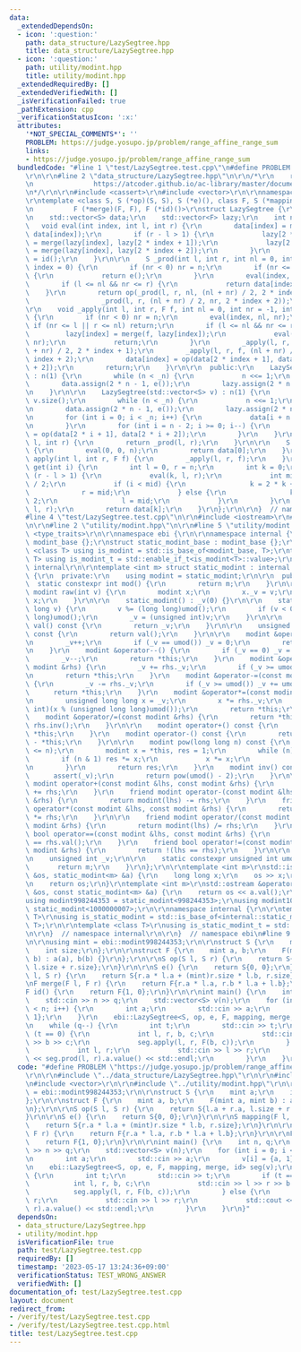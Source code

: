 ```yaml
---
data:
  _extendedDependsOn:
  - icon: ':question:'
    path: data_structure/LazySegtree.hpp
    title: data_structure/LazySegtree.hpp
  - icon: ':question:'
    path: utility/modint.hpp
    title: utility/modint.hpp
  _extendedRequiredBy: []
  _extendedVerifiedWith: []
  _isVerificationFailed: true
  _pathExtension: cpp
  _verificationStatusIcon: ':x:'
  attributes:
    '*NOT_SPECIAL_COMMENTS*': ''
    PROBLEM: https://judge.yosupo.jp/problem/range_affine_range_sum
    links:
    - https://judge.yosupo.jp/problem/range_affine_range_sum
  bundledCode: "#line 1 \"test/LazySegtree.test.cpp\"\n#define PROBLEM \"https://judge.yosupo.jp/problem/range_affine_range_sum\"\
    \r\n\r\n#line 2 \"data_structure/LazySegtree.hpp\"\n\r\n/*\r\n    reference: https://beet-aizu.hatenablog.com/entry/2017/12/01/225955\r\
    \n               https://atcoder.github.io/ac-library/master/document_ja/lazysegtree.html\r\
    \n*/\r\n\r\n#include <cassert>\r\n#include <vector>\r\n\r\nnamespace ebi {\r\n\
    \r\ntemplate <class S, S (*op)(S, S), S (*e)(), class F, S (*mapping)(F, S),\r\
    \n          F (*merge)(F, F), F (*id)()>\r\nstruct LazySegtree {\r\n  private:\r\
    \n    std::vector<S> data;\r\n    std::vector<F> lazy;\r\n    int n;\r\n\r\n \
    \   void eval(int index, int l, int r) {\r\n        data[index] = mapping(lazy[index],\
    \ data[index]);\r\n        if (r - l > 1) {\r\n            lazy[2 * index + 1]\
    \ = merge(lazy[index], lazy[2 * index + 1]);\r\n            lazy[2 * index + 2]\
    \ = merge(lazy[index], lazy[2 * index + 2]);\r\n        }\r\n        lazy[index]\
    \ = id();\r\n    }\r\n\r\n    S _prod(int l, int r, int nl = 0, int nr = -1, int\
    \ index = 0) {\r\n        if (nr < 0) nr = n;\r\n        if (nr <= l || r <= nl)\
    \ {\r\n            return e();\r\n        }\r\n        eval(index, nl, nr);\r\n\
    \        if (l <= nl && nr <= r) {\r\n            return data[index];\r\n    \
    \    }\r\n        return op(_prod(l, r, nl, (nl + nr) / 2, 2 * index + 1),\r\n\
    \                  _prod(l, r, (nl + nr) / 2, nr, 2 * index + 2));\r\n    }\r\n\
    \r\n    void _apply(int l, int r, F f, int nl = 0, int nr = -1, int index = 0)\
    \ {\r\n        if (nr < 0) nr = n;\r\n        eval(index, nl, nr);\r\n       \
    \ if (nr <= l || r <= nl) return;\r\n        if (l <= nl && nr <= r) {\r\n   \
    \         lazy[index] = merge(f, lazy[index]);\r\n            eval(index, nl,\
    \ nr);\r\n            return;\r\n        }\r\n        _apply(l, r, f, nl, (nl\
    \ + nr) / 2, 2 * index + 1);\r\n        _apply(l, r, f, (nl + nr) / 2, nr, 2 *\
    \ index + 2);\r\n        data[index] = op(data[2 * index + 1], data[2 * index\
    \ + 2]);\r\n        return;\r\n    }\r\n\r\n  public:\r\n    LazySegtree(int _n)\
    \ : n(1) {\r\n        while (n < _n) {\r\n            n <<= 1;\r\n        }\r\n\
    \        data.assign(2 * n - 1, e());\r\n        lazy.assign(2 * n - 1, id());\r\
    \n    }\r\n\r\n    LazySegtree(std::vector<S> v) : n(1) {\r\n        int _n =\
    \ v.size();\r\n        while (n < _n) {\r\n            n <<= 1;\r\n        }\r\
    \n        data.assign(2 * n - 1, e());\r\n        lazy.assign(2 * n - 1, id());\r\
    \n        for (int i = 0; i < _n; i++) {\r\n            data[i + n - 1] = v[i];\r\
    \n        }\r\n        for (int i = n - 2; i >= 0; i--) {\r\n            data[i]\
    \ = op(data[2 * i + 1], data[2 * i + 2]);\r\n        }\r\n    }\r\n\r\n    S prod(int\
    \ l, int r) {\r\n        return _prod(l, r);\r\n    }\r\n\r\n    S all_prod()\
    \ {\r\n        eval(0, 0, n);\r\n        return data[0];\r\n    }\r\n\r\n    void\
    \ apply(int l, int r, F f) {\r\n        _apply(l, r, f);\r\n    }\r\n\r\n    S\
    \ get(int i) {\r\n        int l = 0, r = n;\r\n        int k = 0;\r\n        while\
    \ (r - l > 1) {\r\n            eval(k, l, r);\r\n            int mid = (l + r)\
    \ / 2;\r\n            if (i < mid) {\r\n                k = 2 * k + 1;\r\n   \
    \             r = mid;\r\n            } else {\r\n                k = 2 * k +\
    \ 2;\r\n                l = mid;\r\n            }\r\n        }\r\n        eval(k,\
    \ l, r);\r\n        return data[k];\r\n    }\r\n};\r\n\r\n}  // namespace ebi\n\
    #line 4 \"test/LazySegtree.test.cpp\"\n\r\n#include <iostream>\r\n#line 7 \"test/LazySegtree.test.cpp\"\
    \n\r\n#line 2 \"utility/modint.hpp\"\n\r\n#line 5 \"utility/modint.hpp\"\n#include\
    \ <type_traits>\r\n\r\nnamespace ebi {\r\n\r\nnamespace internal {\r\n\r\nstruct\
    \ modint_base {};\r\nstruct static_modint_base : modint_base {};\r\n\r\ntemplate\
    \ <class T> using is_modint = std::is_base_of<modint_base, T>;\r\ntemplate <class\
    \ T> using is_modint_t = std::enable_if_t<is_modint<T>::value>;\r\n\r\n}  // namespace\
    \ internal\r\n\r\ntemplate <int m> struct static_modint : internal::static_modint_base\
    \ {\r\n  private:\r\n    using modint = static_modint;\r\n\r\n  public:\r\n  \
    \  static constexpr int mod() {\r\n        return m;\r\n    }\r\n\r\n    static\
    \ modint raw(int v) {\r\n        modint x;\r\n        x._v = v;\r\n        return\
    \ x;\r\n    }\r\n\r\n    static_modint() : _v(0) {}\r\n\r\n    static_modint(long\
    \ long v) {\r\n        v %= (long long)umod();\r\n        if (v < 0) v += (long\
    \ long)umod();\r\n        _v = (unsigned int)v;\r\n    }\r\n\r\n    unsigned int\
    \ val() const {\r\n        return _v;\r\n    }\r\n\r\n    unsigned int value()\
    \ const {\r\n        return val();\r\n    }\r\n\r\n    modint &operator++() {\r\
    \n        _v++;\r\n        if (_v == umod()) _v = 0;\r\n        return *this;\r\
    \n    }\r\n    modint &operator--() {\r\n        if (_v == 0) _v = umod();\r\n\
    \        _v--;\r\n        return *this;\r\n    }\r\n    modint &operator+=(const\
    \ modint &rhs) {\r\n        _v += rhs._v;\r\n        if (_v >= umod()) _v -= umod();\r\
    \n        return *this;\r\n    }\r\n    modint &operator-=(const modint &rhs)\
    \ {\r\n        _v -= rhs._v;\r\n        if (_v >= umod()) _v += umod();\r\n  \
    \      return *this;\r\n    }\r\n    modint &operator*=(const modint &rhs) {\r\
    \n        unsigned long long x = _v;\r\n        x *= rhs._v;\r\n        _v = (unsigned\
    \ int)(x % (unsigned long long)umod());\r\n        return *this;\r\n    }\r\n\
    \    modint &operator/=(const modint &rhs) {\r\n        return *this = *this *\
    \ rhs.inv();\r\n    }\r\n\r\n    modint operator+() const {\r\n        return\
    \ *this;\r\n    }\r\n    modint operator-() const {\r\n        return modint()\
    \ - *this;\r\n    }\r\n\r\n    modint pow(long long n) const {\r\n        assert(0\
    \ <= n);\r\n        modint x = *this, res = 1;\r\n        while (n) {\r\n    \
    \        if (n & 1) res *= x;\r\n            x *= x;\r\n            n >>= 1;\r\
    \n        }\r\n        return res;\r\n    }\r\n    modint inv() const {\r\n  \
    \      assert(_v);\r\n        return pow(umod() - 2);\r\n    }\r\n\r\n    friend\
    \ modint operator+(const modint &lhs, const modint &rhs) {\r\n        return modint(lhs)\
    \ += rhs;\r\n    }\r\n    friend modint operator-(const modint &lhs, const modint\
    \ &rhs) {\r\n        return modint(lhs) -= rhs;\r\n    }\r\n    friend modint\
    \ operator*(const modint &lhs, const modint &rhs) {\r\n        return modint(lhs)\
    \ *= rhs;\r\n    }\r\n\r\n    friend modint operator/(const modint &lhs, const\
    \ modint &rhs) {\r\n        return modint(lhs) /= rhs;\r\n    }\r\n    friend\
    \ bool operator==(const modint &lhs, const modint &rhs) {\r\n        return lhs.val()\
    \ == rhs.val();\r\n    }\r\n    friend bool operator!=(const modint &lhs, const\
    \ modint &rhs) {\r\n        return !(lhs == rhs);\r\n    }\r\n\r\n  private:\r\
    \n    unsigned int _v;\r\n\r\n    static constexpr unsigned int umod() {\r\n \
    \       return m;\r\n    }\r\n};\r\n\r\ntemplate <int m>\r\nstd::istream &operator>>(std::istream\
    \ &os, static_modint<m> &a) {\r\n    long long x;\r\n    os >> x;\r\n    a = x;\r\
    \n    return os;\r\n}\r\ntemplate <int m>\r\nstd::ostream &operator<<(std::ostream\
    \ &os, const static_modint<m> &a) {\r\n    return os << a.val();\r\n}\r\n\r\n\
    using modint998244353 = static_modint<998244353>;\r\nusing modint1000000007 =\
    \ static_modint<1000000007>;\r\n\r\nnamespace internal {\r\n\r\ntemplate <class\
    \ T>\r\nusing is_static_modint = std::is_base_of<internal::static_modint_base,\
    \ T>;\r\n\r\ntemplate <class T>\r\nusing is_static_modint_t = std::enable_if_t<is_static_modint<T>::value>;\r\
    \n\r\n}  // namespace internal\r\n\r\n}  // namespace ebi\n#line 9 \"test/LazySegtree.test.cpp\"\
    \n\r\nusing mint = ebi::modint998244353;\r\n\r\nstruct S {\r\n    mint a;\r\n\
    \    int size;\r\n};\r\n\r\nstruct F {\r\n    mint a, b;\r\n    F(mint a, mint\
    \ b) : a(a), b(b) {}\r\n};\r\n\r\nS op(S l, S r) {\r\n    return S{l.a + r.a,\
    \ l.size + r.size};\r\n}\r\n\r\nS e() {\r\n    return S{0, 0};\r\n}\r\n\r\nS mapping(F\
    \ l, S r) {\r\n    return S{r.a * l.a + (mint)r.size * l.b, r.size};\r\n}\r\n\r\
    \nF merge(F l, F r) {\r\n    return F{r.a * l.a, r.b * l.a + l.b};\r\n}\r\n\r\n\
    F id() {\r\n    return F{1, 0};\r\n}\r\n\r\nint main() {\r\n    int n, q;\r\n\
    \    std::cin >> n >> q;\r\n    std::vector<S> v(n);\r\n    for (int i = 0; i\
    \ < n; i++) {\r\n        int a;\r\n        std::cin >> a;\r\n        v[i] = {a,\
    \ 1};\r\n    }\r\n    ebi::LazySegtree<S, op, e, F, mapping, merge, id> seg(v);\r\
    \n    while (q--) {\r\n        int t;\r\n        std::cin >> t;\r\n        if\
    \ (t == 0) {\r\n            int l, r, b, c;\r\n            std::cin >> l >> r\
    \ >> b >> c;\r\n            seg.apply(l, r, F(b, c));\r\n        } else {\r\n\
    \            int l, r;\r\n            std::cin >> l >> r;\r\n            std::cout\
    \ << seg.prod(l, r).a.value() << std::endl;\r\n        }\r\n    }\r\n}\n"
  code: "#define PROBLEM \"https://judge.yosupo.jp/problem/range_affine_range_sum\"\
    \r\n\r\n#include \"../data_structure/LazySegtree.hpp\"\r\n\r\n#include <iostream>\r\
    \n#include <vector>\r\n\r\n#include \"../utility/modint.hpp\"\r\n\r\nusing mint\
    \ = ebi::modint998244353;\r\n\r\nstruct S {\r\n    mint a;\r\n    int size;\r\n\
    };\r\n\r\nstruct F {\r\n    mint a, b;\r\n    F(mint a, mint b) : a(a), b(b) {}\r\
    \n};\r\n\r\nS op(S l, S r) {\r\n    return S{l.a + r.a, l.size + r.size};\r\n\
    }\r\n\r\nS e() {\r\n    return S{0, 0};\r\n}\r\n\r\nS mapping(F l, S r) {\r\n\
    \    return S{r.a * l.a + (mint)r.size * l.b, r.size};\r\n}\r\n\r\nF merge(F l,\
    \ F r) {\r\n    return F{r.a * l.a, r.b * l.a + l.b};\r\n}\r\n\r\nF id() {\r\n\
    \    return F{1, 0};\r\n}\r\n\r\nint main() {\r\n    int n, q;\r\n    std::cin\
    \ >> n >> q;\r\n    std::vector<S> v(n);\r\n    for (int i = 0; i < n; i++) {\r\
    \n        int a;\r\n        std::cin >> a;\r\n        v[i] = {a, 1};\r\n    }\r\
    \n    ebi::LazySegtree<S, op, e, F, mapping, merge, id> seg(v);\r\n    while (q--)\
    \ {\r\n        int t;\r\n        std::cin >> t;\r\n        if (t == 0) {\r\n \
    \           int l, r, b, c;\r\n            std::cin >> l >> r >> b >> c;\r\n \
    \           seg.apply(l, r, F(b, c));\r\n        } else {\r\n            int l,\
    \ r;\r\n            std::cin >> l >> r;\r\n            std::cout << seg.prod(l,\
    \ r).a.value() << std::endl;\r\n        }\r\n    }\r\n}"
  dependsOn:
  - data_structure/LazySegtree.hpp
  - utility/modint.hpp
  isVerificationFile: true
  path: test/LazySegtree.test.cpp
  requiredBy: []
  timestamp: '2023-05-17 13:24:36+09:00'
  verificationStatus: TEST_WRONG_ANSWER
  verifiedWith: []
documentation_of: test/LazySegtree.test.cpp
layout: document
redirect_from:
- /verify/test/LazySegtree.test.cpp
- /verify/test/LazySegtree.test.cpp.html
title: test/LazySegtree.test.cpp
---
```

